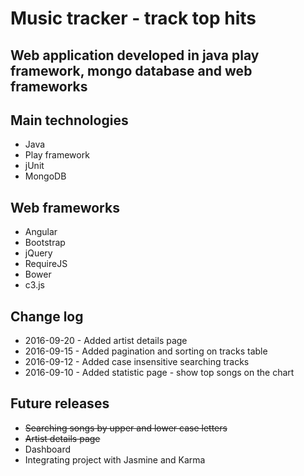 <h1>Music tracker - track top hits</h1>
<h2>Web application developed in java play framework, mongo database and web frameworks</h2>
<h2>Main technologies</h2>
<ul>
<li>Java</li>
<li>Play framework</li>
<li>jUnit</li>
<li>MongoDB</li>
</ul>
<h2>Web frameworks</h2>
<ul>
<li>Angular</li>
<li>Bootstrap</li>
<li>jQuery</li>
<li>RequireJS</li>
<li>Bower</li>
<li>c3.js</li>
</ul>
<h2>Change log</h2>
<ul>
    <li>2016-09-20 - Added artist details page</li>
    <li>2016-09-15 - Added pagination and sorting on tracks table</li>
    <li>2016-09-12 - Added case insensitive searching tracks</li>
    <li>2016-09-10 - Added statistic page - show top songs on the chart</li>
</ul>
<h2>Future releases</h2>
<ul>
    <li><s>Searching songs by upper and lower case letters</s></li>
    <li><s>Artist details page</s></li>
    <li>Dashboard</li>
    <li>Integrating project with Jasmine and Karma</li>
</ul>
